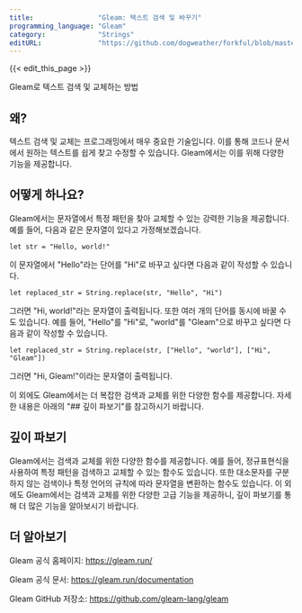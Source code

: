 ```yaml
---
title:                "Gleam: 텍스트 검색 및 바꾸기"
programming_language: "Gleam"
category:             "Strings"
editURL:              "https://github.com/dogweather/forkful/blob/master/content/ko/gleam/searching-and-replacing-text.md"
---
```


{{< edit_this_page >}}

Gleam로 텍스트 검색 및 교체하는 방법

## 왜?

텍스트 검색 및 교체는 프로그래밍에서 매우 중요한 기술입니다. 이를 통해 코드나 문서에서 원하는 텍스트를 쉽게 찾고 수정할 수 있습니다. Gleam에서는 이를 위해 다양한 기능을 제공합니다.

## 어떻게 하나요?

Gleam에서는 문자열에서 특정 패턴을 찾아 교체할 수 있는 강력한 기능을 제공합니다. 예를 들어, 다음과 같은 문자열이 있다고 가정해보겠습니다.

```Gleam
let str = "Hello, world!"
```

이 문자열에서 "Hello"라는 단어를 "Hi"로 바꾸고 싶다면 다음과 같이 작성할 수 있습니다.

```Gleam
let replaced_str = String.replace(str, "Hello", "Hi")
```

그러면 "Hi, world!"라는 문자열이 출력됩니다. 또한 여러 개의 단어를 동시에 바꿀 수도 있습니다. 예를 들어, "Hello"를 "Hi"로, "world"를 "Gleam"으로 바꾸고 싶다면 다음과 같이 작성할 수 있습니다.

```Gleam
let replaced_str = String.replace(str, ["Hello", "world"], ["Hi", "Gleam"])
```

그러면 "Hi, Gleam!"이라는 문자열이 출력됩니다.

이 외에도 Gleam에서는 더 복잡한 검색과 교체를 위한 다양한 함수를 제공합니다. 자세한 내용은 아래의 "## 깊이 파보기"를 참고하시기 바랍니다.

## 깊이 파보기

Gleam에서는 검색과 교체를 위한 다양한 함수를 제공합니다. 예를 들어, 정규표현식을 사용하여 특정 패턴을 검색하고 교체할 수 있는 함수도 있습니다. 또한 대소문자를 구분하지 않는 검색이나 특정 언어의 규칙에 따라 문자열을 변환하는 함수도 있습니다. 이 외에도 Gleam에서는 검색과 교체를 위한 다양한 고급 기능을 제공하니, 깊이 파보기를 통해 더 많은 기능을 알아보시기 바랍니다.

## 더 알아보기

Gleam 공식 홈페이지: https://gleam.run/

Gleam 공식 문서: https://gleam.run/documentation

Gleam GitHub 저장소: https://github.com/gleam-lang/gleam
